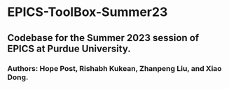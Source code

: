 # EPICS-ToolBox-Summer23
## Codebase for the Summer 2023 session of EPICS at Purdue University.
### Authors: Hope Post, Rishabh Kukean, Zhanpeng Liu, and Xiao Dong.
